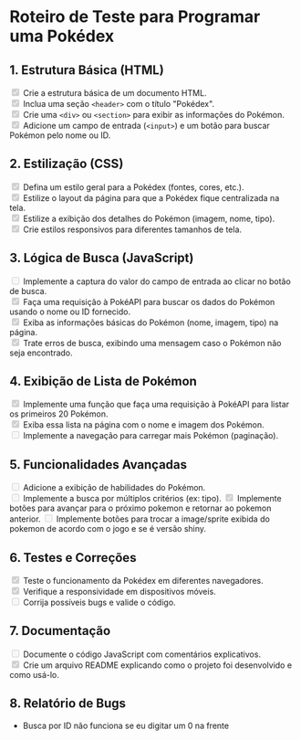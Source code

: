 # Roteiro de Teste para Programar uma Pokédex

## 1. Estrutura Básica (HTML)

<input disabled="" type="checkbox" checked> Crie a estrutura básica de um documento HTML.  
<input disabled="" type="checkbox" checked> Inclua uma seção `<header>` com o título "Pokédex".  
<input disabled="" type="checkbox" checked> Crie uma `<div>` ou `<section>` para exibir as informações do Pokémon.  
<input disabled="" type="checkbox" checked> Adicione um campo de entrada (`<input>`) e um botão para buscar Pokémon pelo nome ou ID.

## 2. Estilização (CSS)

<input disabled="" type="checkbox" checked> Defina um estilo geral para a Pokédex (fontes, cores, etc.).  
<input disabled="" type="checkbox" checked> Estilize o layout da página para que a Pokédex fique centralizada na tela.  
<input disabled="" type="checkbox" checked> Estilize a exibição dos detalhes do Pokémon (imagem, nome, tipo).  
<input disabled="" type="checkbox" checked> Crie estilos responsivos para diferentes tamanhos de tela.

## 3. Lógica de Busca (JavaScript)

<input disabled="" type="checkbox"> Implemente a captura do valor do campo de entrada ao clicar no botão de busca.  
<input disabled="" type="checkbox" checked> Faça uma requisição à PokéAPI para buscar os dados do Pokémon usando o nome ou ID fornecido.  
<input disabled="" type="checkbox" checked> Exiba as informações básicas do Pokémon (nome, imagem, tipo) na página.  
<input disabled="" type="checkbox" checked> Trate erros de busca, exibindo uma mensagem caso o Pokémon não seja encontrado.

## 4. Exibição de Lista de Pokémon

<input disabled="" type="checkbox" checked> Implemente uma função que faça uma requisição à PokéAPI para listar os primeiros 20 Pokémon.  
<input disabled="" type="checkbox" checked> Exiba essa lista na página com o nome e imagem dos Pokémon.  
<input disabled="" type="checkbox"> Implemente a navegação para carregar mais Pokémon (paginação).

## 5. Funcionalidades Avançadas

<input disabled="" type="checkbox"> Adicione a exibição de habilidades do Pokémon.  
<input disabled="" type="checkbox"> Implemente a busca por múltiplos critérios (ex: tipo).
<input disabled="" type="checkbox" checked> Implemente botões para avançar para o próximo pokemon e retornar ao pokemon anterior.
<input disabled="" type="checkbox"> Implemente botões para trocar a image/sprite exibida do pokemon de acordo com o jogo e se é versão shiny.

## 6. Testes e Correções

<input disabled="" type="checkbox" checked> Teste o funcionamento da Pokédex em diferentes navegadores.  
<input disabled="" type="checkbox" checked> Verifique a responsividade em dispositivos móveis.  
<input disabled="" type="checkbox"> Corrija possíveis bugs e valide o código.

## 7. Documentação

<input disabled="" type="checkbox"> Documente o código JavaScript com comentários explicativos.  
<input disabled="" type="checkbox" checked> Crie um arquivo README explicando como o projeto foi desenvolvido e como usá-lo.

## 8. Relatório de Bugs

-   Busca por ID não funciona se eu digitar um 0 na frente
